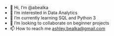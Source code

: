 - 👋 Hi, I’m @abealka
- 👀 I’m interested in Data Analytics
- 🌱 I’m currently learning SQL and Python 3
- 💞️ I’m looking to collaborate on beginner projects
- 📫 How to reach me ashley.bealka@gmail.com 

<!---
abealka/abealka is a ✨ special ✨ repository because its `README.md` (this file) appears on your GitHub profile.
You can click the Preview link to take a look at your changes.
--->
